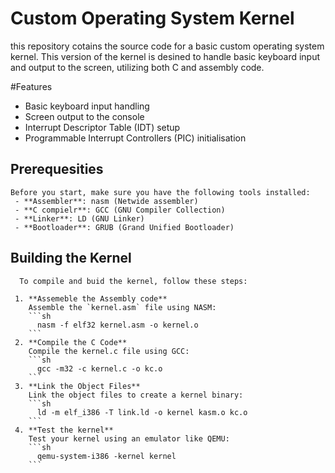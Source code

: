 # Custom Operating System Kernel

this repository cotains the source code for a basic custom operating system kernel.
This version of the kernel is desined to handle basic keyboard input and output to the screen, utilizing both C and assembly code.

#Features
- Basic keyboard input handling
- Screen output to the console
- Interrupt Descriptor Table (IDT) setup
- Programmable Interrupt Controllers (PIC) initialisation

## Prerequesities
    Before you start, make sure you have the following tools installed:
     - **Assembler**: nasm (Netwide assembler)
     - **C compielr**: GCC (GNU Compiler Collection)
     - **Linker**: LD (GNU Linker)
     - **Bootloader**: GRUB (Grand Unified Bootloader)

## Building the Kernel

      To compile and buid the kernel, follow these steps:
  
     1. **Assemeble the Assembly code**
        Assemble the `kernel.asm` file using NASM:
        ```sh
          nasm -f elf32 kernel.asm -o kernel.o
        ```
     2. **Compile the C Code**
        Compile the kernel.c file using GCC:
        ```sh
          gcc -m32 -c kernel.c -o kc.o
        ```
     3. **Link the Object Files**
        Link the object files to create a kernel binary:
        ```sh
          ld -m elf_i386 -T link.ld -o kernel kasm.o kc.o
        ```
     4. **Test the kernel**
        Test your kernel using an emulator like QEMU:
        ```sh
          qemu-system-i386 -kernel kernel
        ```
  







      
